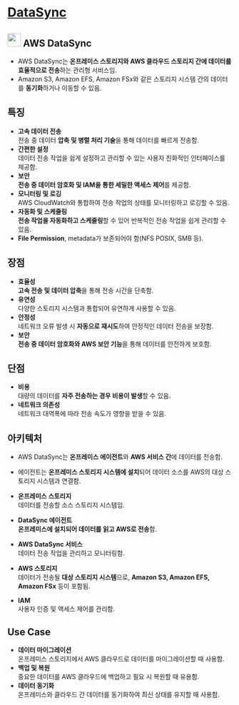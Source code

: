 # [DataSync](https://aws.amazon.com/ko/datasync/)

## <img src = "https://github.com/LeeWooJung/AWS-SAA-C03/assets/31682438/171e9261-e046-447e-b493-3de739f61861" width = "30" height = "30"> AWS DataSync

* AWS DataSync는 **온프레미스 스토리지와 AWS 클라우드 스토리지 간에 데이터를 효율적으로 전송**하는 관리형 서비스임.  
* Amazon S3, Amazon EFS, Amazon FSx와 같은 스토리지 시스템 간의 데이터를 **동기화**하거나 이동할 수 있음.

## 특징

* **고속 데이터 전송**  
전송 중 데이터 **압축 및 병렬 처리 기술**을 통해 데이터를 빠르게 전송함.
* **간편한 설정**  
데이터 전송 작업을 쉽게 설정하고 관리할 수 있는 사용자 친화적인 인터페이스를 제공함.
* **보안**  
**전송 중 데이터 암호화 및 IAM을 통한 세밀한 액세스 제어**를 제공함.
* **모니터링 및 로깅**  
AWS CloudWatch와 통합하여 전송 작업의 상태를 모니터링하고 로깅할 수 있음.
* **자동화 및 스케줄링**  
**전송 작업을 자동화하고 스케줄링**할 수 있어 반복적인 전송 작업을 쉽게 관리할 수 있음.
* **File Permission**, metadata가 보존되어야 함(NFS POSIX, SMB 등).

## 장점
* **효율성**  
**고속 전송 및 데이터 압축**을 통해 전송 시간을 단축함.
* **유연성**  
다양한 스토리지 시스템과 통합되어 유연하게 사용할 수 있음.
* **안정성**  
네트워크 오류 발생 시 **자동으로 재시도**하여 안정적인 데이터 전송을 보장함.
* **보안**  
**전송 중 데이터 암호화와 AWS 보안 기능**을 통해 데이터를 안전하게 보호함.

## 단점
* **비용**  
대량의 데이터를 **자주 전송하는 경우 비용이 발생**할 수 있음.
* **네트워크 의존성**  
네트워크 대역폭에 따라 전송 속도가 영향을 받을 수 있음.

## 아키텍처

* AWS DataSync는 **온프레미스 에이전트**와 **AWS 서비스 간**에 데이터를 전송함.  
* 에이전트는 **온프레미스 스토리지 시스템에 설치**되어 데이터 소스를 AWS의 대상 스토리지 시스템과 연결함.

* **온프레미스 스토리지**  
데이터를 전송할 소스 스토리지 시스템임.
* **DataSync 에이전트**  
**온프레미스에 설치되어 데이터를 읽고 AWS로 전송**함.
* **AWS DataSync 서비스**  
데이터 전송 작업을 관리하고 모니터링함.
* **AWS 스토리지**  
데이터가 전송될 **대상 스토리지 시스템**으로, **Amazon S3, Amazon EFS, Amazon FSx** 등이 포함됨.
* **IAM**  
사용자 인증 및 액세스 제어를 관리함.

## Use Case
* **데이터 마이그레이션**  
온프레미스 스토리지에서 AWS 클라우드로 데이터를 마이그레이션할 때 사용함.
* **백업 및 복원**  
중요한 데이터를 AWS 클라우드에 백업하고 필요 시 복원할 때 유용함.
* **데이터 동기화**  
온프레미스와 클라우드 간 데이터를 동기화하여 최신 상태를 유지할 때 사용함.